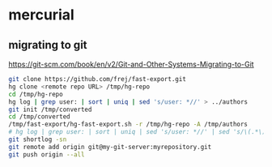 # mercurial

## migrating to git

https://git-scm.com/book/en/v2/Git-and-Other-Systems-Migrating-to-Git

```bash
git clone https://github.com/frej/fast-export.git
hg clone <remote repo URL> /tmp/hg-repo
cd /tmp/hg-repo
hg log | grep user: | sort | uniq | sed 's/user: *//' > ../authors
git init /tmp/converted
cd /tmp/converted
/tmp/fast-export/hg-fast-export.sh -r /tmp/hg-repo -A /tmp/authors
# hg log | grep user: | sort | uniq | sed 's/user: *//' | sed 's/\(.*\) \(<.*>\)/"\1 \2"="\1 \2"/' > ../authors
git shortlog -sn
git remote add origin git@my-git-server:myrepository.git
git push origin --all
```